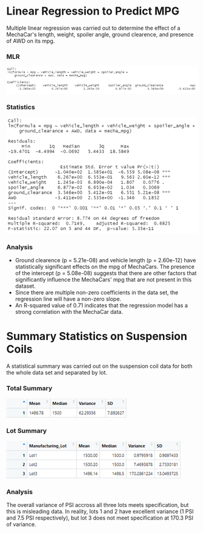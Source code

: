 # Linear Regression to Predict MPG
Multiple linear regression was carried out to determine the effect of a MechaCar's length, weight, spoiler angle, ground clearence, and presence of AWD on its mpg.

### MLR

![](images/mecha_car_mlr.png)

### Statistics

![](images/mecha_car_mlr_stats.png)

### Analysis 
- Ground clearence (p = 5.21e-08) and vehicle length (p = 2.60e-12) have statistically significant effects on the mpg of MechaCars. The presence of the intercept (p = 5.08e-08) suggests that there are other factors that significantly influence the MechaCars' mpg that are not present in this dataset.
- Since there are multiple non-zero coefficients in the data set, the regression line will have a non-zero slope.
- An R-squared value of 0.71 indicates that the regression model has a strong correlation with the MechaCar data.

# Summary Statistics on Suspension Coils
A statistical summary was carried out on the suspension coil data for both the whole data set and separated by lot.

### Total Summary

![](images/total_summary.png)

### Lot Summary

![](images/lot_summary.png)

### Analysis
The overall variance of PSI accross all three lots meets specification, but this is misleading data. In reality, lots 1 and 2 have excellent variance (1 PSI and 7.5 PSI respectively), but lot 3 does not meet specification at 170.3 PSI of variance.